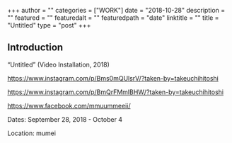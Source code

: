 +++
author = ""
categories = ["WORK"]
date = "2018-10-28"
description = ""
featured = ""
featuredalt = ""
featuredpath = "date"
linktitle = ""
title = "Untitled"
type = "post"
+++

## Introduction

“Untitled” (Video Installation, 2018)

https://www.instagram.com/p/Bms0mQUlsrV/?taken-by=takeuchihitoshi

https://www.instagram.com/p/BmQrFMmlBHW/?taken-by=takeuchihitoshi

https://www.facebook.com/mmuummeeii/

Dates: September 28, 2018 - October 4

Location: mumei
